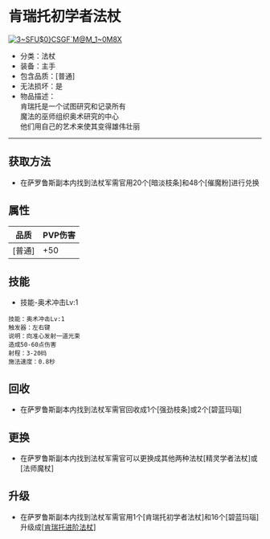 # 肯瑞托初学者法杖
<a href="https://imgbb.com/"><img src="https://i.ibb.co/xJQLVtt/3-SFU-0-CSGF-M-M-1-0-M8-X.png" alt="3~SFU$0}CSGF`M@M_1~0M8X" border="0"></a>
* 分类：法杖
* 装备：主手
* 包含品质：[普通]
* 无法损坏：是
* 物品描述：<br/>肯瑞托是一个试图研究和记录所有<br/>魔法的巫师组织奥术研究的中心<br/>他们用自己的艺术来使其变得雄伟壮丽
---
## 获取方法
* 在萨罗鲁斯副本内找到法杖军需官用20个[暗淡枝条]和48个[催魔粉]进行兑换
## 属性
|品质|PVP伤害|
|----|----|
|[普通]|+50|
## 技能
* 技能-奥术冲击Lv:1
```
技能：奥术冲击Lv:1
触发器：左右键
说明：向准心发射一道光束
造成50-60点伤害
射程：3-20码
施法速度：0.8秒
```
## 回收
* 在萨罗鲁斯副本内找到法杖军需官回收成1个[强劲枝条]或2个[碧蓝玛瑙]
## 更换
* 在萨罗鲁斯副本内找到法杖军需官可以更换成其他两种法杖[精灵学者法杖]或[法师魔杖]
## 升级
* 在萨罗鲁斯副本内找到法杖军需官用1个[肯瑞托初学者法杖]和16个[碧蓝玛瑙]升级成[<a href="https://github.com/LeafletXD/Minecraft-Yuanchu-Server-Wiki/blob/main/Wiki/RPG%E9%81%93%E5%85%B7/%E8%BF%9C%E7%A8%8B%E6%AD%A6%E5%99%A8/%E6%B3%95%E6%9D%96/%E8%82%AF%E7%91%9E%E6%89%98%E8%BF%9B%E9%98%B6%E6%B3%95%E6%9D%96.md">肯瑞托进阶法杖<a/>]

